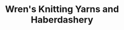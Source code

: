 ---
title: "Wren's Knitting Yarns and Haberdashery"
url: /derby/wrens-knitting-yarns-and-haberdashery/
shop: shop
---